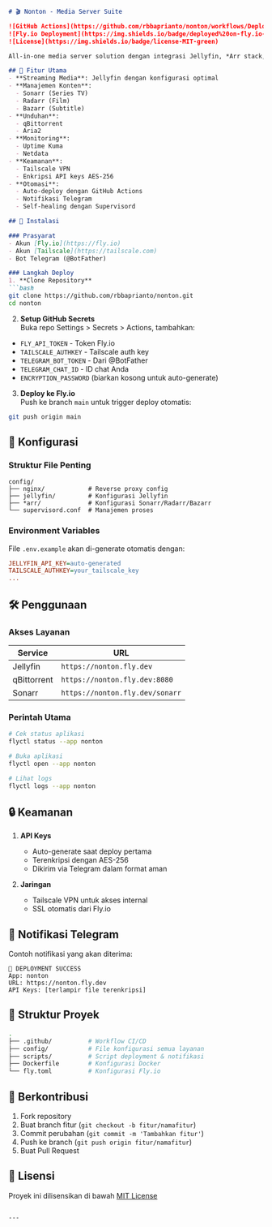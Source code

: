 ```markdown
# 🎬 Nonton - Media Server Suite

![GitHub Actions](https://github.com/rbbaprianto/nonton/workflows/Deploy%20Nonton/badge.svg)
![Fly.io Deployment](https://img.shields.io/badge/deployed%20on-fly.io-blue)
![License](https://img.shields.io/badge/license-MIT-green)

All-in-one media server solution dengan integrasi Jellyfin, *Arr stack, dan tools pendukung lainnya. Deploy otomatis ke Fly.io dengan enkripsi API keys dan notifikasi Telegram.

## 🌟 Fitur Utama
- **Streaming Media**: Jellyfin dengan konfigurasi optimal
- **Manajemen Konten**: 
  - Sonarr (Series TV)
  - Radarr (Film)
  - Bazarr (Subtitle)
- **Unduhan**: 
  - qBittorrent
  - Aria2
- **Monitoring**: 
  - Uptime Kuma
  - Netdata
- **Keamanan**:
  - Tailscale VPN
  - Enkripsi API keys AES-256
- **Otomasi**:
  - Auto-deploy dengan GitHub Actions
  - Notifikasi Telegram
  - Self-healing dengan Supervisord

## 🚀 Instalasi

### Prasyarat
- Akun [Fly.io](https://fly.io)
- Akun [Tailscale](https://tailscale.com)
- Bot Telegram (@BotFather)

### Langkah Deploy
1. **Clone Repository**
```bash
git clone https://github.com/rbbaprianto/nonton.git
cd nonton
```

2. **Setup GitHub Secrets**  
Buka repo Settings > Secrets > Actions, tambahkan:
- `FLY_API_TOKEN` - Token Fly.io
- `TAILSCALE_AUTHKEY` - Tailscale auth key
- `TELEGRAM_BOT_TOKEN` - Dari @BotFather
- `TELEGRAM_CHAT_ID` - ID chat Anda
- `ENCRYPTION_PASSWORD` (biarkan kosong untuk auto-generate)

3. **Deploy ke Fly.io**  
Push ke branch `main` untuk trigger deploy otomatis:
```bash
git push origin main
```

## 🔧 Konfigurasi
### Struktur File Penting
```
config/
├── nginx/            # Reverse proxy config
├── jellyfin/         # Konfigurasi Jellyfin
├── *arr/             # Konfigurasi Sonarr/Radarr/Bazarr
└── supervisord.conf  # Manajemen proses
```

### Environment Variables
File `.env.example` akan di-generate otomatis dengan:
```ini
JELLYFIN_API_KEY=auto-generated
TAILSCALE_AUTHKEY=your_tailscale_key
...
```

## 🛠️ Penggunaan
### Akses Layanan
| Service       | URL                          |
|---------------|------------------------------|
| Jellyfin      | `https://nonton.fly.dev`     |
| qBittorrent   | `https://nonton.fly.dev:8080`|
| Sonarr        | `https://nonton.fly.dev/sonarr` |

### Perintah Utama
```bash
# Cek status aplikasi
flyctl status --app nonton

# Buka aplikasi
flyctl open --app nonton

# Lihat logs
flyctl logs --app nonton
```

## 🔒 Keamanan
1. **API Keys**  
   - Auto-generate saat deploy pertama
   - Terenkripsi dengan AES-256
   - Dikirim via Telegram dalam format aman

2. **Jaringan**  
   - Tailscale VPN untuk akses internal
   - SSL otomatis dari Fly.io

## 🤖 Notifikasi Telegram
Contoh notifikasi yang akan diterima:
```
🚀 DEPLOYMENT SUCCESS
App: nonton
URL: https://nonton.fly.dev
API Keys: [terlampir file terenkripsi]
```

## 📂 Struktur Proyek
```bash
.
├── .github/          # Workflow CI/CD
├── config/           # File konfigurasi semua layanan
├── scripts/          # Script deployment & notifikasi
├── Dockerfile        # Konfigurasi Docker
└── fly.toml          # Konfigurasi Fly.io
```

## 🤝 Berkontribusi
1. Fork repository
2. Buat branch fitur (`git checkout -b fitur/namafitur`)
3. Commit perubahan (`git commit -m 'Tambahkan fitur'`)
4. Push ke branch (`git push origin fitur/namafitur`)
5. Buat Pull Request

## 📜 Lisensi
Proyek ini dilisensikan di bawah [MIT License](LICENSE)
```

---
